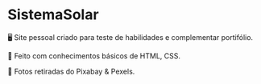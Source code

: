 # SistemaSolar
🖥️ Site pessoal criado para teste de habilidades e complementar portifólio.

🎲 Feito com conhecimentos básicos de HTML, CSS. 

🌌 Fotos retiradas do Pixabay & Pexels.
